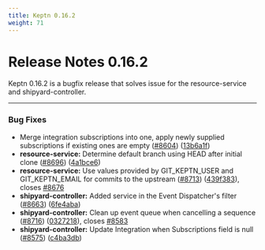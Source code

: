 ```yaml
---
title: Keptn 0.16.2
weight: 71
---
```


# Release Notes 0.16.2
Keptn 0.16.2 is a bugfix release that solves issue for the resource-service and shipyard-controller.

---
### Bug Fixes

* Merge integration subscriptions into one, apply newly supplied subscriptions if existing ones are empty ([#8604](https://github.com/keptn/keptn/issues/8604)) ([13b6a1f](https://github.com/keptn/keptn/commit/13b6a1f999d16186321d1a938177943c3e4dd4e5))
* **resource-service:** Determine default branch using HEAD after initial clone ([#8696](https://github.com/keptn/keptn/issues/8696)) ([4a1bce6](https://github.com/keptn/keptn/commit/4a1bce6fe828c32709d278d3ca85b052662905da))
* **resource-service:** Use values provided by GIT_KEPTN_USER and GIT_KEPTN_EMAIL for commits to the upstream ([#8713](https://github.com/keptn/keptn/issues/8713)) ([439f383](https://github.com/keptn/keptn/commit/439f3832522a3d3f9f004e7aae795bbbe58ca43c)), closes [#8676](https://github.com/keptn/keptn/issues/8676)
* **shipyard-controller:** Added service in the Event Dispatcher's filter ([#8663](https://github.com/keptn/keptn/issues/8663)) ([6fe4aba](https://github.com/keptn/keptn/commit/6fe4aba48fa58e29e702c875c06e582fa9e84ff2))
* **shipyard-controller:** Clean up event queue when cancelling a sequence ([#8716](https://github.com/keptn/keptn/issues/8716)) ([0327218](https://github.com/keptn/keptn/commit/0327218934e100a5a20fa4a72413a2622f45cda3)), closes [#8583](https://github.com/keptn/keptn/issues/8583)
* **shipyard-controller:** Update Integration when Subscriptions field is null ([#8575](https://github.com/keptn/keptn/issues/8575)) ([c4ba3db](https://github.com/keptn/keptn/commit/c4ba3db1e0451b65c57371c713f900d185d39689))